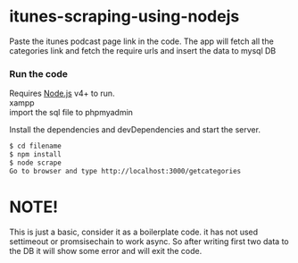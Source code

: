 # itunes-scraping-using-nodejs
Paste the itunes podcast page link in the code. The app will fetch all the categories link and fetch the require urls and insert the data
to mysql DB
 
### Run the code

Requires [Node.js](https://nodejs.org/) v4+ to run.
<br> xampp
<br> import the sql file to phpmyadmin

Install the dependencies and devDependencies and start the server.

```sh
$ cd filename
$ npm install 
$ node scrape
Go to browser and type http://localhost:3000/getcategories
```

# NOTE!
 This is just a basic, consider it as a boilerplate code. it has not used settimeout or promsisechain to work async. So after writing first two data to the DB it will show some error and will exit the code.
